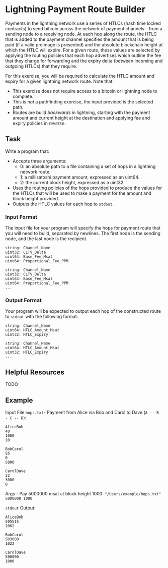 # Lightning Payment Route Builder

Payments in the lightning network use a series of HTLCs (hash time locked contracts) to 
send bitcoin across the network of payment channels - from a sending node to a receiving 
node. At each hop along the route, the HTLC that is added to the payment channel 
specifies the amount that is being paid (if a valid preimage is presented) and the 
absolute blockchain height at which the HTLC will expire. For a given route, these values
are selected by applying the routing policies that each hop advertises which outline the 
fee that they charge for forwarding and the expiry delta (between incoming and outgoing 
HTLCs) that they require.

For this exercise, you will be required to calculate the HTLC amount and expiry for a 
given lightning network route. Note that: 
- This exercise does not require access to a bitcoin or lightning node to complete. 
- This is *not* a pathfinding exercise, the input provided is the selected path.
- Routes are build *backwards* in lightning, starting with the payment amount and current 
  height at the destination and applying fee and expiry policies in *reverse*.

## Task 

Write a program that:
- Accepts three arguments: 
  - 0: an absolute path to a file containing a set of hops in a lightning network route.
  - 1: a millisatoshi payment amount, expressed as an uint64.
  - 2: the current block height, expressed as a uint32.
- Uses the routing policies of the hops provided to produce the values for the HTLCs that
  will be used to make a payment for the amount and block height provided.
- Outputs the HTLC values for each hop to `stdout`.

### Input Format

The input file for your program will specify the hops for payment route that you will 
need to build, separated by newlines. The first node is the sending node, and the last
node is the recipient.

```
string: Channel_Name
uint32: CLTV_Delta
uint64: Base_Fee_Msat
uint64: Proportional_Fee_PPM

string: Channel_Name
uint32: CLTV_Delta
uint64: Base_Fee_Msat
uint64: Proportional_Fee_PPM
...
```

### Output Format
Your program will be expected to output each hop of the constructed route to `stdout` 
with the following format:

```
string: Channel_Name
uint64: HTLC_Amount_Msat
uint32: HTLC_Expiry

string: Channel_Name
uint64: HTLC_Amount_Msat
uint32: HTLC_Expiry
...
```

## Helpful Resources
TODO

## Example
Input File `hops.txt`- Payment from Alice via Bob and Carol to Dave (`A -- B -- C -- D`):
```
AliceBob
40
1000
10

BobCarol
55
0
5000

CarolDave
22
3000
0
```

Args - Pay 5000000 msat at block height 1000: 
`"/Users/example/hops.txt" 5000000 1000`

`stdout` Output:
```
AliceBob
505515
1062

BobCarol
503000
1022

CarolDave
500000
1000
```
